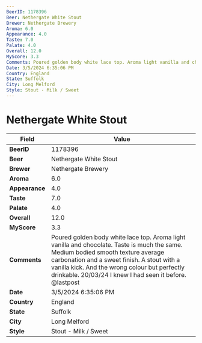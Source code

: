 ```yaml
---
BeerID: 1178396
Beer: Nethergate White Stout
Brewer: Nethergate Brewery
Aroma: 6.0
Appearance: 4.0
Taste: 7.0
Palate: 4.0
Overall: 12.0
MyScore: 3.3
Comments: Poured golden body white lace top. Aroma light vanilla and chocolate. Taste is much the same. Medium bodied smooth texture average carbonation and a sweet finish. A stout with a vanilla kick. And the wrong colour but perfectly drinkable. 20/03/24 I knew I had seen it before. @lastpost
Date: 3/5/2024 6:35:06 PM
Country: England
State: Suffolk
City: Long Melford
Style: Stout - Milk / Sweet
---
```


# Nethergate White Stout

| Field         | Value |
|---------------|-------|
| **BeerID** | 1178396 |
| **Beer** | Nethergate White Stout |
| **Brewer** | Nethergate Brewery |
| **Aroma** | 6.0 |
| **Appearance** | 4.0 |
| **Taste** | 7.0 |
| **Palate** | 4.0 |
| **Overall** | 12.0 |
| **MyScore** | 3.3 |
| **Comments** | Poured golden body white lace top. Aroma light vanilla and chocolate. Taste is much the same. Medium bodied smooth texture average carbonation and a sweet finish. A stout with a vanilla kick. And the wrong colour but perfectly drinkable. 20/03/24 I knew I had seen it before. @lastpost |
| **Date** | 3/5/2024 6:35:06 PM |
| **Country** | England |
| **State** | Suffolk |
| **City** | Long Melford |
| **Style** | Stout - Milk / Sweet |

